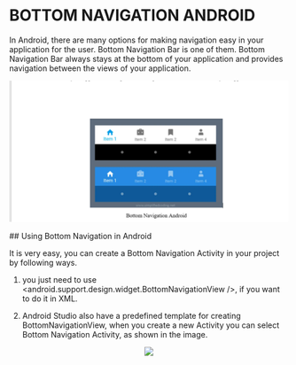 # BOTTOM NAVIGATION ANDROID
In Android, there are many options for making navigation easy in your application for the user. Bottom Navigation Bar is one of them. Bottom Navigation Bar always stays at the bottom of your application and provides navigation between the views of your application.

<p align="center">
  <img src="bottomnav.png"/>
</p>
## Using Bottom Navigation in Android

It is very easy, you can create a Bottom Navigation Activity in your project by following ways.

1. you just need to use <android.support.design.widget.BottomNavigationView />, if you want to do it in XML.

2. Android Studio also have a predefined template for creating BottomNavigationView, when you create a new Activity you can select Bottom Navigation Activity, as shown in the image.
<p align="center">
  <img src="a(2).png"/>
</p>
